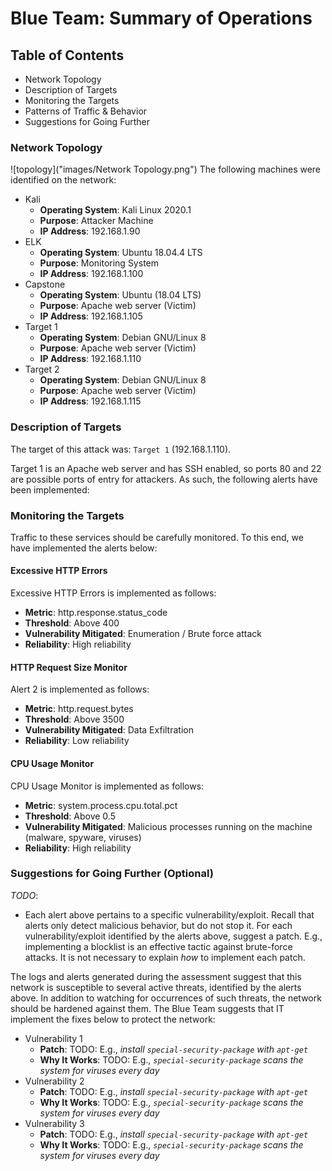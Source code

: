 # Blue Team: Summary of Operations

## Table of Contents
- Network Topology
- Description of Targets
- Monitoring the Targets
- Patterns of Traffic & Behavior
- Suggestions for Going Further

### Network Topology
![topology]("images/Network Topology.png")
The following machines were identified on the network:
- Kali
  - **Operating System**: Kali Linux 2020.1
  - **Purpose**: Attacker Machine
  - **IP Address**: 192.168.1.90
- ELK
  - **Operating System**: Ubuntu 18.04.4 LTS
  - **Purpose**: Monitoring System
  - **IP Address**: 192.168.1.100
- Capstone
  - **Operating System**: Ubuntu (18.04 LTS)
  - **Purpose**: Apache web server (Victim)
  - **IP Address**: 192.168.1.105
- Target 1
  - **Operating System**: Debian GNU/Linux 8
  - **Purpose**: Apache web server (Victim)
  - **IP Address**: 192.168.1.110
- Target 2
  - **Operating System**: Debian GNU/Linux 8
  - **Purpose**: Apache web server (Victim)
  - **IP Address**: 192.168.1.115

### Description of Targets

The target of this attack was: `Target 1` (192.168.1.110).

Target 1 is an Apache web server and has SSH enabled, so ports 80 and 22 are possible ports of entry for attackers. As such, the following alerts have been implemented:

### Monitoring the Targets

Traffic to these services should be carefully monitored. To this end, we have implemented the alerts below:

#### Excessive HTTP Errors

Excessive HTTP Errors is implemented as follows:
  - **Metric**: http.response.status_code
  - **Threshold**: Above 400
  - **Vulnerability Mitigated**: Enumeration / Brute force attack
  - **Reliability**: High reliability

#### HTTP Request Size Monitor
Alert 2 is implemented as follows:
  - **Metric**: http.request.bytes
  - **Threshold**: Above 3500
  - **Vulnerability Mitigated**: Data Exfiltration
  - **Reliability**: Low reliability

#### CPU Usage Monitor
CPU Usage Monitor is implemented as follows:
  - **Metric**: system.process.cpu.total.pct
  - **Threshold**: Above 0.5
  - **Vulnerability Mitigated**: Malicious processes running on the machine (malware, spyware, viruses)
  - **Reliability**: High reliability



### Suggestions for Going Further (Optional)
_TODO_:
- Each alert above pertains to a specific vulnerability/exploit. Recall that alerts only detect malicious behavior, but do not stop it. For each vulnerability/exploit identified by the alerts above, suggest a patch. E.g., implementing a blocklist is an effective tactic against brute-force attacks. It is not necessary to explain _how_ to implement each patch.

The logs and alerts generated during the assessment suggest that this network is susceptible to several active threats, identified by the alerts above. In addition to watching for occurrences of such threats, the network should be hardened against them. The Blue Team suggests that IT implement the fixes below to protect the network:
- Vulnerability 1
  - **Patch**: TODO: E.g., _install `special-security-package` with `apt-get`_
  - **Why It Works**: TODO: E.g., _`special-security-package` scans the system for viruses every day_
- Vulnerability 2
  - **Patch**: TODO: E.g., _install `special-security-package` with `apt-get`_
  - **Why It Works**: TODO: E.g., _`special-security-package` scans the system for viruses every day_
- Vulnerability 3
  - **Patch**: TODO: E.g., _install `special-security-package` with `apt-get`_
  - **Why It Works**: TODO: E.g., _`special-security-package` scans the system for viruses every day_


